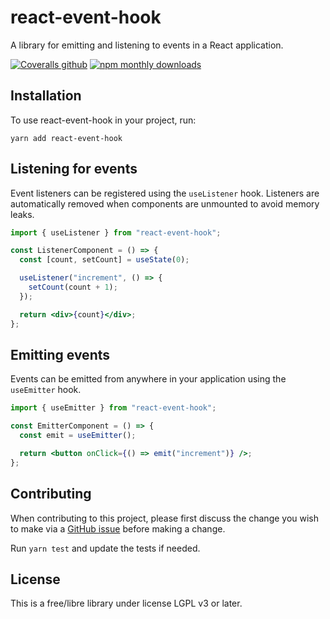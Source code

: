 # react-event-hook

A library for emitting and listening to events in a React application.

[![Coveralls github](https://img.shields.io/coveralls/github/etienne-martin/react-event-hook.svg)](https://coveralls.io/github/etienne-martin/react-event-hook)
[![npm monthly downloads](https://img.shields.io/npm/dm/react-event-hook.svg)](https://www.npmjs.com/package/react-event-hook)

## Installation

To use react-event-hook in your project, run:

```shell script
yarn add react-event-hook
```

## Listening for events

Event listeners can be registered using the `useListener` hook. Listeners are automatically removed when components are unmounted to avoid memory leaks.

```jsx
import { useListener } from "react-event-hook";

const ListenerComponent = () => {
  const [count, setCount] = useState(0);

  useListener("increment", () => {
    setCount(count + 1);
  });

  return <div>{count}</div>;
};
```

## Emitting events

Events can be emitted from anywhere in your application using the `useEmitter` hook.

```jsx
import { useEmitter } from "react-event-hook";

const EmitterComponent = () => {
  const emit = useEmitter();

  return <button onClick={() => emit("increment")} />;
};
```

## Contributing

When contributing to this project, please first discuss the change you wish to make via a [GitHub issue](https://github.com/etienne-martin/react-event-hook/issues/new) before making a change.

Run `yarn test` and update the tests if needed.

## License

This is a free/libre library under license LGPL v3 or later.